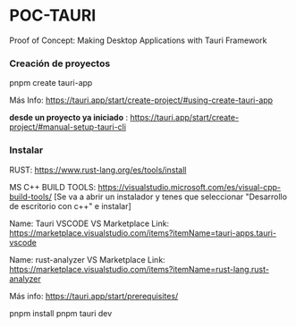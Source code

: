 # POC-TAURI

Proof of Concept: Making Desktop Applications with Tauri Framework

### Creación de proyectos

pnpm create tauri-app

Más Info: https://tauri.app/start/create-project/#using-create-tauri-app

**desde un proyecto ya iniciado** : https://tauri.app/start/create-project/#manual-setup-tauri-cli

### Instalar

RUST: https://www.rust-lang.org/es/tools/install

MS C++ BUILD TOOLS: https://visualstudio.microsoft.com/es/visual-cpp-build-tools/
[Se va a abrir un instalador y tenes que seleccionar "Desarrollo de escritorio con c++" e instalar]

Name: Tauri VSCODE
VS Marketplace Link: https://marketplace.visualstudio.com/items?itemName=tauri-apps.tauri-vscode

Name: rust-analyzer
VS Marketplace Link: https://marketplace.visualstudio.com/items?itemName=rust-lang.rust-analyzer

Más info: https://tauri.app/start/prerequisites/

pnpm install
pnpm tauri dev
